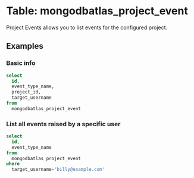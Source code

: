 # Table: mongodbatlas_project_event

Project Events allows you to list events for the configured project.

## Examples

### Basic info

```sql
select
  id,
  event_type_name,
  project_id,
  target_username
from
  mongodbatlas_project_event
```

### List all events raised by a specific user

```sql
select
  id,
  event_type_name
from
  mongodbatlas_project_event
where
  target_username='billy@example.com'
```
